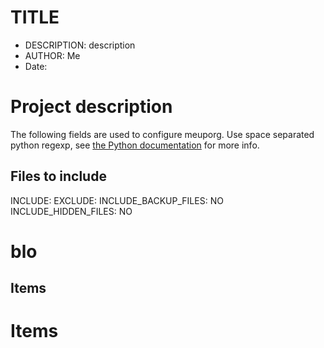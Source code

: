 TITLE
=====

 * DESCRIPTION: description
 * AUTHOR: Me
 * Date: 


# Project description
  The following fields are used to configure meuporg. Use space separated python regexp, see [the Python documentation](http://docs.python.org/2/howto/regex.html#matching-characters) for more info.
## Files to include
   INCLUDE:
   EXCLUDE:
   INCLUDE_BACKUP_FILES: NO
   INCLUDE_HIDDEN_FILES: NO

# blo
## Items

# Items
